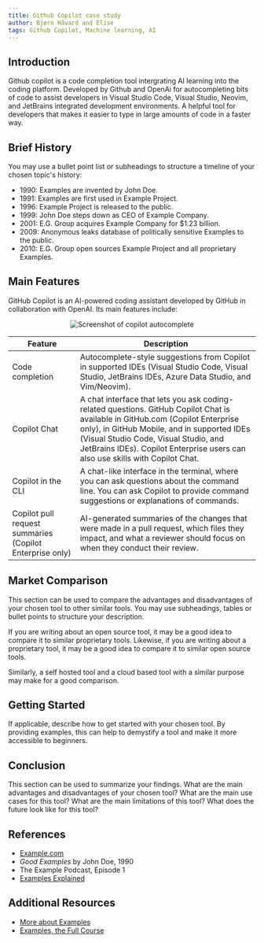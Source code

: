 ```yaml
---
title: Github Copilot case study
author: Bjørn Håvard and Elise
tags: Github Copilot, Machine learning, AI
---
```


## Introduction

Github copilot is a code completion tool intergrating AI learning into the coding platform. Developed by Github and OpenAi for autocompleting bits of code to assist developers in Visual Studio Code, Visual Studio, Neovim, and JetBrains integrated development environments. A helpful tool for developers that makes it easier to type in large amounts of code in a faster way. 

## Brief History

You may use a bullet point list or subheadings to structure a timeline of your chosen topic's history:
- 1990: Examples are invented by John Doe.
- 1991: Examples are first used in Example Project.
- 1996: Example Project is released to the public.
- 1999: John Doe steps down as CEO of Example Company.
- 2001: E.G. Group acquires Example Company for $1.23 billion.
- 2009: Anonymous leaks database of politically sensitive Examples to the public.
- 2010: E.G. Group open sources Example Project and all proprietary Examples.

## Main Features

GitHub Copilot is an AI-powered coding assistant developed by GitHub in collaboration with OpenAI. Its main features include:

<p align="center">
  <img src="https://github.com/user-attachments/assets/636f5513-1475-4563-8ba5-b2f744ffc56d" alt="Screenshot of copilot autocomplete"/>
</p>

| Feature | Description |
| --- | --- |
| Code completion | Autocomplete-style suggestions from Copilot in supported IDEs (Visual Studio Code, Visual Studio, JetBrains IDEs, Azure Data Studio, and Vim/Neovim). |
| Copilot Chat | A chat interface that lets you ask coding-related questions. GitHub Copilot Chat is available in GitHub.com (Copilot Enterprise only), in GitHub Mobile, and in supported IDEs (Visual Studio Code, Visual Studio, and JetBrains IDEs). Copilot Enterprise users can also use skills with Copilot Chat. |
| Copilot in the CLI | A chat-like interface in the terminal, where you can ask questions about the command line. You can ask Copilot to provide command suggestions or explanations of commands. |
| Copilot pull request summaries (Copilot Enterprise only) | AI-generated summaries of the changes that were made in a pull request, which files they impact, and what a reviewer should focus on when they conduct their review. |




## Market Comparison

This section can be used to compare the advantages and disadvantages of your chosen tool to other similar tools. You may use subheadings, tables or bullet points to structure your description.

If you are writing about an open source tool, it may be a good idea to compare it to similar proprietary tools. Likewise, if you are writing about a proprietary tool, it may be a good idea to compare it to similar open source tools.

Similarly, a self hosted tool and a cloud based tool with a similar purpose may make for a good comparison.

## Getting Started

If applicable, describe how to get started with your chosen tool. By providing examples, this can help to demystify a tool and make it more accessible to beginners.

## Conclusion

This section can be used to summarize your findings. What are the main advantages and disadvantages of your chosen tool? What are the main use cases for this tool? What are the main limitations of this tool? What does the future look like for this tool?

## References

- [Example.com](https://example.com)
- *Good Examples* by John Doe, 1990
- The Example Podcast, Episode 1
- [Examples Explained](https://youtu.be/dQw4w9WgXcQ)

## Additional Resources

- [More about Examples](https://example.com)
- [Examples, the Full Course](https://youtu.be/dQw4w9WgXcQ)
